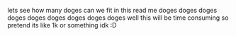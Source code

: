 lets see how many doges can we fit in this read me doges doges doges doges doges doges doges doges doges well this will be time consuming so pretend its like 1k or something idk :D